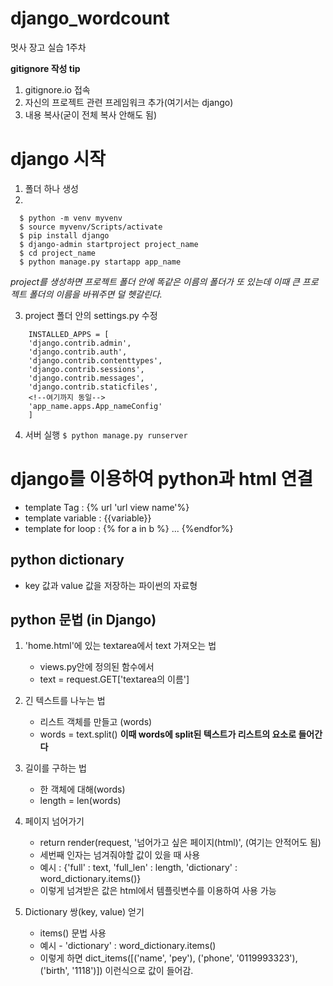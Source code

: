 # django_wordcount
멋사 장고 실습 1주차


**gitignore 작성 tip**
1. gitignore.io 접속
2. 자신의 프로젝트 관련 프레임워크 추가(여기서는 django)
3. 내용 복사(굳이 전체 복사 안해도 됨)


# django 시작
  1. 폴더 하나 생성
  2.
  ```
    $ python -m venv myvenv
    $ source myvenv/Scripts/activate
    $ pip install django
    $ django-admin startproject project_name
    $ cd project_name
    $ python manage.py startapp app_name
  ```
  
  *project를 생성하면 프로젝트 폴더 안에 똑같은 이름의 폴더가 또 있는데 이때 큰 프로젝트 폴더의 이름을 바꿔주면 덜 헷갈린다.*
  
  3. project 폴더 안의 settings.py 수정
```{.python}
    INSTALLED_APPS = [
    'django.contrib.admin',
    'django.contrib.auth',
    'django.contrib.contenttypes',
    'django.contrib.sessions',
    'django.contrib.messages',
    'django.contrib.staticfiles',
    <!--여기까지 동일-->
    'app_name.apps.App_nameConfig'
    ]
```
  4. 서버 실행
  `$ python manage.py runserver`

# django를 이용하여 python과 html 연결
* template Tag : {% url 'url view name'%}
* template variable : {{variable}}
* template for loop : {% for a in b %} ... {%endfor%}


## python dictionary
* key 값과 value 값을 저장하는 파이썬의 자료형


## python 문법 (in Django)
1. 'home.html'에 있는 textarea에서 text 가져오는 법
   * views.py안에 정의된 함수에서
   * text = request.GET['textarea의 이름']

2. 긴 텍스트를 나누는 법
   * 리스트 객체를 만들고 (words)
   * words = text.split()
  **이때 words에 split된 텍스트가 리스트의 요소로 들어간다**
  
3. 길이를 구하는 법
   * 한 객체에 대해(words)
   * length = len(words)
  
4. 페이지 넘어가기
   * return render(request, '넘어가고 싶은 페이지(html)', (여기는 안적어도 됨)
   * 세번째 인자는 넘겨줘야할 값이 있을 때 사용
   * 예시 : {'full' : text, 'full_len' : length, 'dictionary' : word_dictionary.items()}
   * 이렇게 넘겨받은 값은 html에서 템플릿변수를 이용하여 사용 가능
  
5. Dictionary 쌍(key, value) 얻기
   * items() 문법 사용
   * 예시 - 'dictionary' : word_dictionary.items()
   * 이렇게 하면 dict_items([('name', 'pey'), ('phone', '0119993323'), ('birth', '1118')]) 이런식으로 값이 들어감.
 
